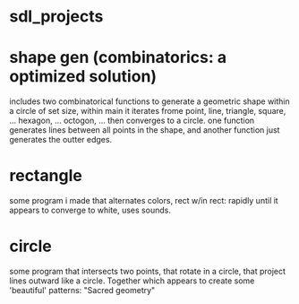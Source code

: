 # sdl_projects

# shape gen (combinatorics: a optimized solution)
  includes two combinatorical functions to generate a geometric shape within a circle of set size,
  within main it iterates frome point, line, triangle, square, ... hexagon, ... octogon, ... then converges to a circle.
  one function generates lines between all points in the shape, and another function just generates the outter edges.

# rectangle
  some program i made that alternates colors, rect w/in rect: rapidly until it appears to converge to white, uses sounds.

# circle
  some program that intersects two points, that rotate in a circle, that project lines outward like a circle. Together which appears to create some 'beautiful' patterns: "Sacred geometry"
